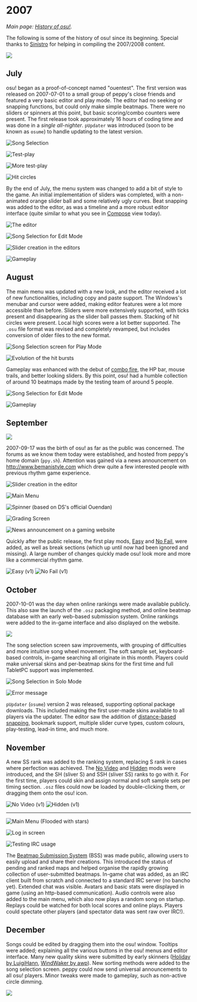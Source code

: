 # 2007

*Main page: [History of osu!](/wiki/HOO).*

The following is some of the history of osu! since its beginning. Special thanks to [Sinistro](/users/5530) for helping in compiling the 2007/2008 content.

![](img/2007.jpg)

## July

osu! began as a proof-of-concept named "ouentest". The first version was released on 2007-07-01 to a small group of peppy's close friends and featured a very basic editor and play mode. The editor had no seeking or snapping functions, but could only make simple beatmaps. There were no sliders or spinners at this point, but basic scoring/combo counters were present. The first release took approximately 16 hours of coding time and was done in a *single all-nighter*. `pUpdater` was introduced (soon to be known as `osume`) to handle updating to the latest version.

![](img/2007-07_01.jpg "Song Selection")

![](img/2007-07_02.jpg "Test-play")

![](img/2007-07_03.jpg "More test-play")

![](img/2007-07_04.jpg "Hit circles")

By the end of July, the menu system was changed to add a bit of style to the game. An initial implementation of sliders was completed, with a non-animated orange slider ball and some relatively ugly curves. Beat snapping was added to the editor, as was a timeline and a more robust editor interface (quite similar to what you see in [Compose](/wiki/Compose) view today).

![](img/2007-07_05.jpg "The editor")

![](img/2007-07_06.jpg "Song Selection for Edit Mode")

![](img/2007-07_07.jpg "Slider creation in the editors")

![](img/2007-07_08.jpg "Gameplay")

## August

The main menu was updated with a new look, and the editor received a lot of new functionalities, including copy and paste support. The Windows's menubar and cursor were added, making editor features were a lot more accessible than before. Sliders were more extensively supported, with ticks present and disappearing as the slider ball passes them. Stacking of hit circles were present. Local high scores were a lot better supported. The `.osu` file format was revised and completely revamped, but includes conversion of older files to the new format.

![](img/2007-08_01.jpg "Song Selection screen for Play Mode")

![](img/2007-08_02.jpg "Evolution of the hit bursts")

Gameplay was enhanced with the debut of [combo fire](/wiki/combo_fire), the HP bar, mouse trails, and better looking sliders. By this point, osu! had a humble collection of around 10 beatmaps made by the testing team of around 5 people.

![](img/2007-08_03.jpg "Song Selection for Edit Mode")

![](img/2007-08_04.jpg "Gameplay")

## September

![](img/2007-09.jpg)

2007-09-17 was the birth of osu! as far as the public was concerned. The forums as we know them today were established, and hosted from peppy's home domain (`ppy.sh`). Attention was gained via a news announcement on <http://www.bemanistyle.com> which drew quite a few interested people with previous rhythm game experience.

![](img/2007-09_01.jpg "Slider creation in the editor")

![](img/2007-09_02.jpg "Main Menu")

![](img/2007-09_03.jpg "Spinner \(based on DS's official Ouendan\)")

![](img/2007-09_04.jpg "Grading Screen")

![](img/2007-09_05.jpg "News announcement on a gaming website")

Quickly after the public release, the first play mods, [Easy](/wiki/EZ) and [No Fail](/wiki/NF), were added, as well as break sections (which up until now had been ignored and missing). A large number of changes quickly made osu! look more and more like a commercial rhythm game.

![](img/easy.png "Easy (v1)") ![](img/no_fail.png "No Fail (v1)")

## October

2007-10-01 was the day when online rankings were made available publicly. This also saw the launch of the `.osz` packaging method, and online beatmap database with an early web-based submission system. Online rankings were added to the in-game interface and also displayed on the website.

![](img/2007-10_01.jpg)

The song selection screen saw improvements, with grouping of difficulties and more intuitive song wheel movement. The soft sample set, keyboard-based controls, in-game searching all originate in this month. Players could make universal skins and per-beatmap skins for the first time and full TabletPC support was implemented.

![](img/2007-10_02.jpg "Song Selection in Solo Mode")

![](img/2007-10_03.jpg "Error message")

`pUpdater` (`osume`) version 2 was released, supporting optional package downloads. This included making the first user-made skins available to all players via the updater. The editor saw the addition of [distance-based snapping](/wiki/Distance_Snap), bookmark support, multiple slider curve types, custom colours, play-testing, lead-in time, and much more.

## November

A new SS rank was added to the ranking system, replacing S rank in cases where perfection was achieved. The [No Video](/wiki/NV) and [Hidden](/wiki/HD) mods were introduced, and the SH (sliver S) and SSH (sliver SS) ranks to go with it. For the first time, players could skin and assign normal and soft sample sets per timing section. `.osz` files could now be loaded by double-clicking them, or dragging them onto the osu! icon.

![](img/no_video.png "No Video \(v1\)") ![](img/hidden.png "Hidden \(v1\)")

* * *

![](img/2007-11_01.jpg "Main Menu \(Flooded with stars\)")

![](img/2007-11_02.jpg "Log in screen")

![](img/2007-11_03.jpg "Testing IRC usage")

The [Beatmap Submission System](/wiki/Beatmap_Submission_System) (BSS) was made public, allowing users to easily upload and share their creations. This introduced the status of pending and ranked maps and helped organise the rapidly growing collection of user-submitted beatmaps. In-game chat was added, as an IRC client built from scratch and connected to a standard IRC server (no bancho yet). Extended chat was visible. Avatars and basic stats were displayed in game (using an http-based communication). Audio controls were also added to the main menu, which also now plays a random song on startup. Replays could be watched for both local scores and online plays. Players could spectate other players (and spectator data was sent raw over IRC!).

## December

Songs could be edited by dragging them into the osu! window. Tooltips were added; explaining all the various buttons in the osu! menus and editor interface. Many new quality skins were submitted by early skinners ([Holiday by LuigiHann](http://osu.ppy.sh/forum/t/1139/start=0), [WindWaker by awp](http://osu.ppy.sh/forum/t/761/start=0)). New sorting methods were added to the song selection screen. peppy could now send universal announcements to all osu! players. Minor tweaks were made to gameplay, such as non-active circle dimming.

![](img/2007-12_01.jpg)
